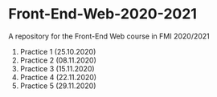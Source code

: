 # Front-End-Web-2020-2021
A repository for the Front-End Web course in FMI 2020/2021

1. Practice 1 (25.10.2020)
2. Practice 2 (08.11.2020)
3. Practice 3 (15.11.2020)
4. Practice 4 (22.11.2020)
5. Practice 5 (29.11.2020)
